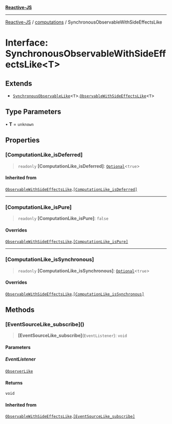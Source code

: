[**Reactive-JS**](../../README.md)

***

[Reactive-JS](../../README.md) / [computations](../README.md) / SynchronousObservableWithSideEffectsLike

# Interface: SynchronousObservableWithSideEffectsLike\<T\>

## Extends

- [`SynchronousObservableLike`](SynchronousObservableLike.md)\<`T`\>.[`ObservableWithSideEffectsLike`](ObservableWithSideEffectsLike.md)\<`T`\>

## Type Parameters

• **T** = `unknown`

## Properties

### \[ComputationLike\_isDeferred\]

> `readonly` **\[ComputationLike\_isDeferred\]**: [`Optional`](../../functions/type-aliases/Optional.md)\<`true`\>

#### Inherited from

[`ObservableWithSideEffectsLike`](ObservableWithSideEffectsLike.md).[`[ComputationLike_isDeferred]`](ObservableWithSideEffectsLike.md#computationlike_isdeferred)

***

### \[ComputationLike\_isPure\]

> `readonly` **\[ComputationLike\_isPure\]**: `false`

#### Overrides

[`ObservableWithSideEffectsLike`](ObservableWithSideEffectsLike.md).[`[ComputationLike_isPure]`](ObservableWithSideEffectsLike.md#computationlike_ispure)

***

### \[ComputationLike\_isSynchronous\]

> `readonly` **\[ComputationLike\_isSynchronous\]**: [`Optional`](../../functions/type-aliases/Optional.md)\<`true`\>

#### Overrides

[`ObservableWithSideEffectsLike`](ObservableWithSideEffectsLike.md).[`[ComputationLike_isSynchronous]`](ObservableWithSideEffectsLike.md#computationlike_issynchronous)

## Methods

### \[EventSourceLike\_subscribe\]()

> **\[EventSourceLike\_subscribe\]**(`EventListener`): `void`

#### Parameters

##### EventListener

[`ObserverLike`](../../utils/interfaces/ObserverLike.md)

#### Returns

`void`

#### Inherited from

[`ObservableWithSideEffectsLike`](ObservableWithSideEffectsLike.md).[`[EventSourceLike_subscribe]`](ObservableWithSideEffectsLike.md#eventsourcelike_subscribe)

